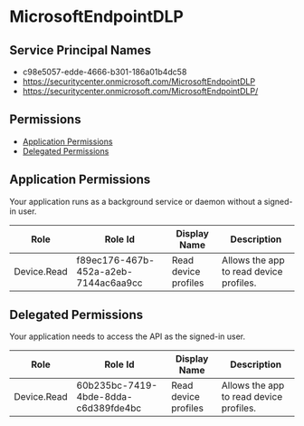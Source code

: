 # MicrosoftEndpointDLP
## Service Principal Names
- c98e5057-edde-4666-b301-186a01b4dc58
- https://securitycenter.onmicrosoft.com/MicrosoftEndpointDLP
- https://securitycenter.onmicrosoft.com/MicrosoftEndpointDLP/

 ## Permissions
- [Application Permissions](#application-permissions)
- [Delegated Permissions](#delegated-permissions)

## Application Permissions
Your application runs as a background service or daemon without a signed-in user.

| Role | Role Id | Display Name | Description |
|---|---|---|---|
| Device.Read | f89ec176-467b-452a-a2eb-7144ac6aa9cc | Read device profiles | Allows the app to read device profiles. |

## Delegated Permissions
Your application needs to access the API as the signed-in user. 

| Role | Role Id | Display Name | Description |
|---|---|---|---|
| Device.Read | 60b235bc-7419-4bde-8dda-c6d389fde4bc | Read device profiles | Allows the app to read device profiles. |

